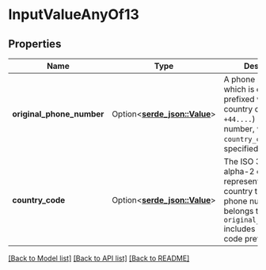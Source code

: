 # InputValueAnyOf13

## Properties

Name | Type | Description | Notes
------------ | ------------- | ------------- | -------------
**original_phone_number** | Option<[**serde_json::Value**](.md)> | A phone number which is either a) prefixed with a country code (e.g. `+44....`) or b) a local number, where `country_code` is specified in addition. | 
**country_code** | Option<[**serde_json::Value**](serde_json::Value.md)> | The ISO 3166-1 alpha-2 country code representing the country that this phone number belongs to. Optional if `original_phone_number` includes a country code prefix. | [optional]

[[Back to Model list]](../README.md#documentation-for-models) [[Back to API list]](../README.md#documentation-for-api-endpoints) [[Back to README]](../README.md)



